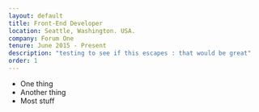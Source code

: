 ```yaml
---
layout: default
title: Front-End Developer
location: Seattle, Washington. USA.
company: Forum One
tenure: June 2015 - Present
description: "testing to see if this escapes : that would be great"
order: 1
---
```


* One thing
* Another thing
* Most stuff